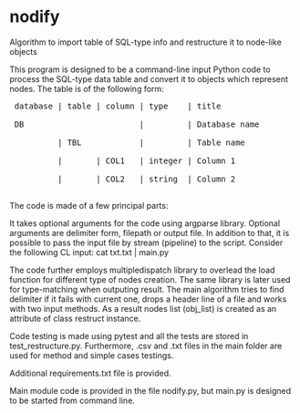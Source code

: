 # nodify
Algorithm to import table of SQL-type info and restructure it to node-like objects

This program is designed to be a command-line input Python code to process the SQL-type data table and convert it to objects which represent nodes. The table is of the following form:
<pre>
 database | table | column | type    | title <br />
 DB                        |         | Database name <br />
          | TBL            |         | Table name <br />
          |       | COL1   | integer | Column 1 <br />
          |       | COL2   | string  | Column 2 <br />
</pre>

The code is made of a few principal parts:

It takes optional arguments for the code using argparse library. Optional arguments are delimiter form, filepath or output file. In addition to that, it is possible to pass the input file by stream (pipeline) to the script. Consider the following CL input:
cat txt.txt | main.py

The code further employs multipledispatch library to overlead the load function for different type of nodes creation. The same library is later used for type-matching when outputing result. The main algorithm tries to find delimiter if it fails with current one, drops a header line of a file and works with two input methods. As a result nodes list (obj_list) is created as an attribute of class restruct instance.

Code testing is made using pytest and all the tests are stored in test_restructure.py. Furthermore, .csv and .txt files in the main folder are used for method and simple cases testings.

Additional requirements.txt file is provided.

Main module code is provided in the file nodify.py, but main.py is designed to be started from command line.
